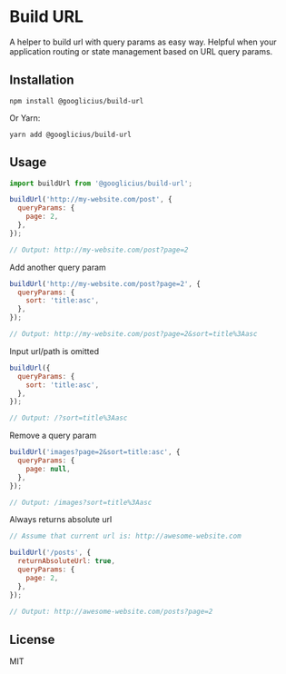 # Build URL

A helper to build url with query params as easy way. Helpful when your application routing or state management based on URL query params.

## Installation

```
npm install @googlicius/build-url
```

Or Yarn:

```
yarn add @googlicius/build-url
```

## Usage

```javascript
import buildUrl from '@googlicius/build-url';

buildUrl('http://my-website.com/post', {
  queryParams: {
    page: 2,
  },
});

// Output: http://my-website.com/post?page=2
```

Add another query param

```javascript
buildUrl('http://my-website.com/post?page=2', {
  queryParams: {
    sort: 'title:asc',
  },
});

// Output: http://my-website.com/post?page=2&sort=title%3Aasc
```

Input url/path is omitted

```javascript
buildUrl({
  queryParams: {
    sort: 'title:asc',
  },
});

// Output: /?sort=title%3Aasc
```

Remove a query param

```javascript
buildUrl('images?page=2&sort=title:asc', {
  queryParams: {
    page: null,
  },
});

// Output: /images?sort=title%3Aasc
```

Always returns absolute url

```javascript
// Assume that current url is: http://awesome-website.com

buildUrl('/posts', {
  returnAbsoluteUrl: true,
  queryParams: {
    page: 2,
  },
});

// Output: http://awesome-website.com/posts?page=2
```

## License
MIT
